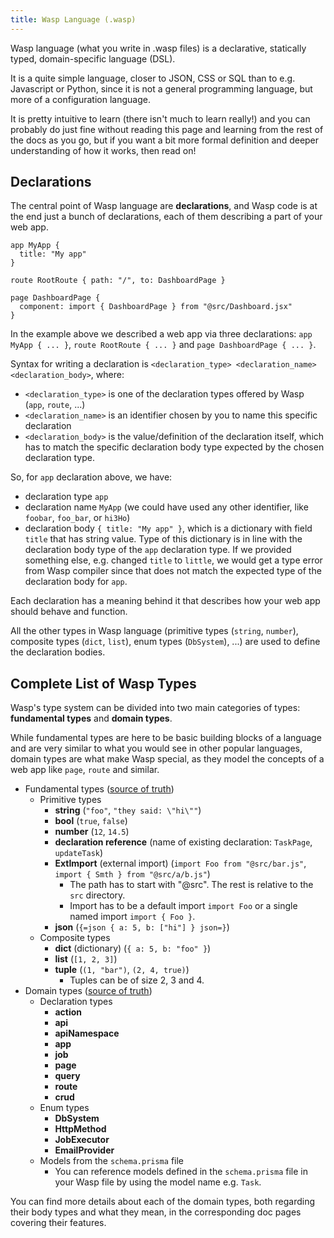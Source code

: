 ```yaml
---
title: Wasp Language (.wasp)
---
```


Wasp language (what you write in .wasp files) is a declarative, statically typed, domain-specific language (DSL).

It is a quite simple language, closer to JSON, CSS or SQL than to e.g. Javascript or Python, since it is not a general programming language, but more of a configuration language.

It is pretty intuitive to learn (there isn't much to learn really!) and you can probably do just fine without reading this page and learning from the rest of the docs as you go, but if you want a bit more formal definition and deeper understanding of how it works, then read on!

## Declarations

The central point of Wasp language are **declarations**, and Wasp code is at the end just a bunch of declarations, each of them describing a part of your web app.

```wasp
app MyApp {
  title: "My app"
}

route RootRoute { path: "/", to: DashboardPage }

page DashboardPage {
  component: import { DashboardPage } from "@src/Dashboard.jsx"
}
```

In the example above we described a web app via three declarations: `app MyApp { ... }`, `route RootRoute { ... }` and `page DashboardPage { ... }`.

Syntax for writing a declaration is `<declaration_type> <declaration_name> <declaration_body>`, where:

- `<declaration_type>` is one of the declaration types offered by Wasp (`app`, `route`, ...)
- `<declaration_name>` is an identifier chosen by you to name this specific declaration
- `<declaration_body>` is the value/definition of the declaration itself, which has to match the specific declaration body type expected by the chosen declaration type.

So, for `app` declaration above, we have:

- declaration type `app`
- declaration name `MyApp` (we could have used any other identifier, like `foobar`, `foo_bar`, or `hi3Ho`)
- declaration body `{ title: "My app" }`, which is a dictionary with field `title` that has string value.
  Type of this dictionary is in line with the declaration body type of the `app` declaration type.
  If we provided something else, e.g. changed `title` to `little`, we would get a type error from Wasp compiler since that does not match the expected type of the declaration body for `app`.

Each declaration has a meaning behind it that describes how your web app should behave and function.

All the other types in Wasp language (primitive types (`string`, `number`), composite types (`dict`, `list`), enum types (`DbSystem`), ...) are used to define the declaration bodies.

## Complete List of Wasp Types

Wasp's type system can be divided into two main categories of types: **fundamental types** and **domain types**.

While fundamental types are here to be basic building blocks of a language and are very similar to what you would see in other popular languages, domain types are what make Wasp special, as they model the concepts of a web app like `page`, `route` and similar.

- Fundamental types ([source of truth](https://github.com/wasp-lang/wasp/blob/main/waspc/src/Wasp/Analyzer/Type.hs))
  - Primitive types
    - **string** (`"foo"`, `"they said: \"hi\""`)
    - **bool** (`true`, `false`)
    - **number** (`12`, `14.5`)
    - **declaration reference** (name of existing declaration: `TaskPage`, `updateTask`)
    - **ExtImport** (external import) (`import Foo from "@src/bar.js"`, `import { Smth } from "@src/a/b.js"`)
      - The path has to start with "@src". The rest is relative to the `src` directory.
      - Import has to be a default import `import Foo` or a single named import `import { Foo }`.
    - **json** (`{=json { a: 5, b: ["hi"] } json=}`)
  - Composite types
    - **dict** (dictionary) (`{ a: 5, b: "foo" }`)
    - **list** (`[1, 2, 3]`)
    - **tuple** (`(1, "bar")`, `(2, 4, true)`)
      - Tuples can be of size 2, 3 and 4.
- Domain types ([source of truth](https://github.com/wasp-lang/wasp/blob/main/waspc/src/Wasp/Analyzer/StdTypeDefinitions.hs))
  - Declaration types
    - **action**
    - **api**
    - **apiNamespace**
    - **app**
    - **job**
    - **page**
    - **query**
    - **route**
    - **crud**
  - Enum types
    - **DbSystem**
    - **HttpMethod**
    - **JobExecutor**
    - **EmailProvider**
  - Models from the `schema.prisma` file
    - You can reference models defined in the `schema.prisma` file in your Wasp file by using the model name e.g. `Task`.

You can find more details about each of the domain types, both regarding their body types and what they mean, in the corresponding doc pages covering their features.
